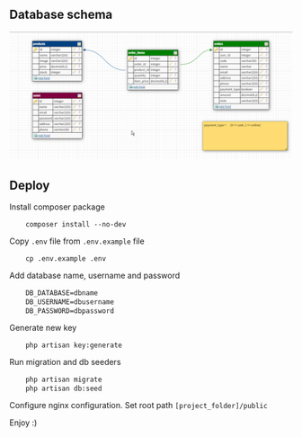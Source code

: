 ## Database schema
![schema](public/shopping_cart.png)

## Deploy
Install composer package
```shell script
    composer install --no-dev
```

Copy ```.env``` file from ``.env.example`` file
```shell script
    cp .env.example .env
```

Add database name, username and password
```dotenv
    DB_DATABASE=dbname
    DB_USERNAME=dbusername
    DB_PASSWORD=dbpassword
```
Generate new key
```shell script
    php artisan key:generate
```
Run migration and db seeders
```shell script
    php artisan migrate
    php artisan db:seed
```
Configure nginx configuration. Set root path ```[project_folder]/public```

Enjoy :) 
